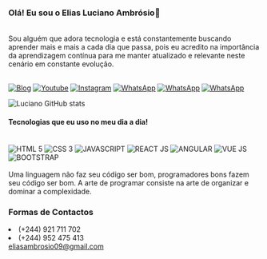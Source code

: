 
### Olá! Eu sou o Elias Luciano Ambrósio👋
<br>
Sou alguém que adora tecnologia e está constantemente buscando aprender mais e mais a cada dia que passa, pois eu acredito na importância da aprendizagem contínua para me manter atualizado e relevante neste cenário em constante evolução.
<br>
<br>

[![Blog](https://img.shields.io/badge/Blogger-FF5722?style=for-the-badge&logo=blogger&logoColor=white)](https://discord.com/channels/@me)
[![Youtube](https://img.shields.io/badge/YouTube-FF0000?style=for-the-badge&logo=youtube&logoColor=white)](https://www.youtube.com/@eliasambrosio4859/featured)
[![Instagram](https://img.shields.io/badge/Instagram-E4405F?style=for-the-badge&logo=instagram&logoColor=white)](https://www.instagram.com/lucianobidderoficial/)
[![WhatsApp](https://img.shields.io/badge/WhatsApp-25D366?style=for-the-badge&logo=whatsapp&logoColor=white)](921711702)
[![WhatsApp](https://img.shields.io/badge/Discord-7289DA?style=for-the-badge&logo=discord&logoColor=white)](https://discord.com/channels/@me)
[![WhatsApp](https://img.shields.io/badge/Facebook-1877F2?style=for-the-badge&logo=facebook&logoColor=white)](https://www.facebook.com/profile.php?id=100073458756505)

![Luciano GitHub stats](https://github-readme-stats.vercel.app/api?username=luciano-bidder&show_icons=true&theme=cobalt)

#### Tecnologias que eu uso no meu dia a dia!

<div style="display: inline_block"><br/>
    <img align="center" alt="HTML 5" src="https://img.shields.io/badge/HTML5-E34F26?style=for-the-badge&logo=html5&logoColor=white">
     <img align="center" alt="CSS 3" src="https://img.shields.io/badge/CSS3-1572B6?style=for-the-badge&logo=css3&logoColor=white">
      <img align="center" alt="JAVASCRIPT" src="https://img.shields.io/badge/JavaScript-323330?style=for-the-badge&logo=javascript&logoColor=F7DF1E">
       <img align="center" alt="REACT JS" src="https://img.shields.io/badge/React-20232A?style=for-the-badge&logo=react&logoColor=61DAFB">
       <img align="center" alt="ANGULAR" src="https://img.shields.io/badge/Angular-DD0031?style=for-the-badge&logo=angular&logoColor=white">
       <img align="center" alt="VUE JS" src="https://img.shields.io/badge/Vue.js-35495E?style=for-the-badge&logo=vue.js&logoColor=4FC08D">
       <img align="center" alt="BOOTSTRAP" src="https://img.shields.io/badge/Bootstrap-563D7C?style=for-the-badge&logo=bootstrap&logoColor=white">
</div><br>
Uma linguagem não faz seu código ser bom, programadores bons fazem seu código ser bom. A arte de programar consiste na arte de organizar e dominar a complexidade.

### Formas de Contactos
<li _msttexthash="69082" _msthash="1651">(+244) 921 711 702</li>
<li _msttexthash="69082" _msthash="1651">(+244) 952 475 413</li>
<a href="eliasambrosio09@gmail.com" _msttexthash="492726" _msthash="1652">eliasambrosio09@gmail.com</a>
